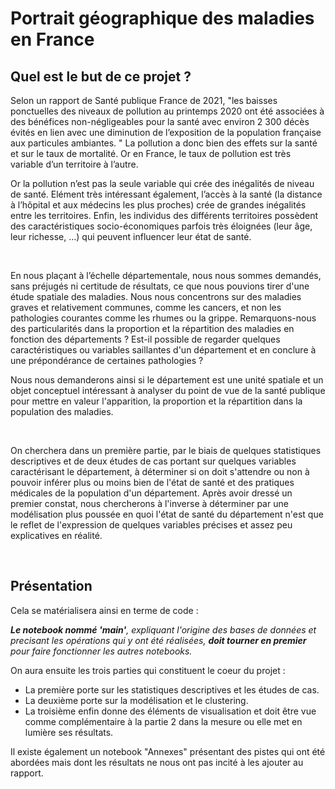 # Portrait géographique des maladies en France

## Quel est le but de ce projet ?


Selon un rapport de Santé publique France de 2021, "les baisses ponctuelles des niveaux de pollution au printemps 2020 ont été associées à des bénéfices non-négligeables pour la santé avec environ 2 300 décès évités en lien avec une diminution de l’exposition de la population française aux particules ambiantes. " La pollution a donc bien des effets sur la santé et sur le taux de mortalité. Or en France, le taux de pollution est très variable d’un territoire à l’autre.

Or la pollution n’est pas la seule variable qui crée des inégalités de niveau de santé. Elément très intéressant également, l’accès à la santé (la distance à l’hôpital et aux médecins les plus proches) crée de grandes inégalités entre les territoires. Enfin, les individus des différents territoires possèdent des caractéristiques socio-économiques parfois très éloignées (leur âge, leur richesse, …) qui peuvent influencer leur état de santé.

<br>

En nous plaçant à l’échelle départementale, nous nous sommes demandés, sans préjugés ni certitude de résultats, ce que nous pouvions tirer d'une étude spatiale des maladies. Nous nous concentrons sur des maladies graves et relativement communes, comme les cancers, et non les pathologies courantes comme les rhumes ou la grippe. Remarquons-nous des particularités dans la proportion et la répartition des maladies en fonction des départements ? Est-il possible de regarder quelques caractéristiques ou variables saillantes d'un département et en conclure à une prépondérance de certaines pathologies ?


Nous nous demanderons ainsi si le département est une unité spatiale et un objet conceptuel intéressant à analyser du point de vue de la santé publique pour mettre en valeur l'apparition, la proportion et la répartition dans la population des maladies. 

<br>

On cherchera dans un première partie, par le biais de quelques statistiques descriptives et de deux études de cas portant sur quelques variables caractérisant le département, à déterminer si on doit s'attendre ou non à pouvoir inférer plus ou moins bien de l'état de santé et des pratiques médicales de la population d'un département. Après avoir dressé un premier constat, nous chercherons à l'inverse à déterminer par une modélisation plus poussée en quoi l'état de santé du département n'est que le reflet de l'expression de quelques variables précises et assez peu explicatives en réalité.

<br>

## Présentation

Cela se matérialisera ainsi en terme de code :

***Le notebook nommé 'main'**, expliquant l'origine des bases de données et precisant les opérations qui y ont été réalisées, **doit tourner en premier** pour faire fonctionner les autres notebooks.*

On aura ensuite les trois parties qui constituent le coeur du projet :
- La première porte sur les statistiques descriptives et les études de cas.
- La deuxième porte sur la modélisation et le clustering.
- La troisième enfin donne des éléments de visualisation et doit être vue comme complémentaire à la partie 2 dans la mesure ou elle met en lumière ses résultats.

Il existe également un notebook "Annexes" présentant des pistes qui ont été abordées mais dont les résultats ne nous ont pas incité à les ajouter au rapport. 
